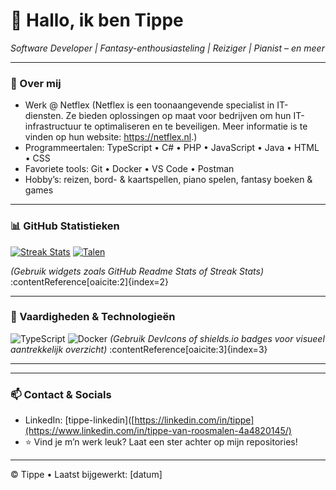 # 👋 Hallo, ik ben Tippe 
*Software Developer | Fantasy-enthousiasteling | Reiziger | Pianist – en meer*

---

### 🌱 Over mij
- Werk @ Netflex (Netflex is een toonaangevende specialist in IT-diensten. Ze bieden oplossingen op maat voor bedrijven om hun IT-infrastructuur te optimaliseren en te beveiligen. Meer informatie is te vinden op hun website: https://netflex.nl.)
- Programmeertalen: TypeScript • C# • PHP • JavaScript • Java • HTML • CSS
- Favoriete tools: Git • Docker • VS Code • Postman
- Hobby’s: reizen, bord- & kaartspellen, piano spelen, fantasy boeken & games

---

<!--
### 🚀 Projecten & Open Source
- **[ProjectNaam1]** – wat het doet / waarom het tof is  
- **[ProjectNaam2]** – kort overzicht en link  
*(Voeg beschrijving + link toe per project)* -->

### 📊 GitHub Statistieken
[![Streak Stats](https://github-readme-streak-stats.herokuapp.com?user=Tippe&theme=dark)](https://github.com/Tippe)
[![Talen](https://github-readme-stats.vercel.app/api/top-langs?username=Tippe&layout=compact)](https://github.com/Tippe)

*(Gebruik widgets zoals GitHub Readme Stats of Streak Stats)* :contentReference[oaicite:2]{index=2}

---

### 🎯 Vaardigheden & Technologieën
![TypeScript](https://img.shields.io/badge/-TypeScript-3178C6?logo=typescript&logoColor=fff)
![Docker](https://img.shields.io/badge/-Docker-2496ED?logo=docker&logoColor=fff)
*(Gebruik DevIcons of shields.io badges voor visueel aantrekkelijk overzicht)* :contentReference[oaicite:3]{index=3}

---
<!--
### 🤖 Automatiseringen
- Laatste blogposts automatisch binnengehaald → GitHub Action met RSS-feed  
- Live Spotify “now playing” kaart of WakaTime-taakstatistieken  
- Snake-game of terminal-stijl readme via GitHub Actions  
*(Populaire tricks: commit-grachten, games, guestbooks, bijhouden van activiteit)* :contentReference[oaicite:4]{index=4}
-->
---

### 📫 Contact & Socials
- LinkedIn: [tippe-linkedin]([https://linkedin.com/in/tippe](https://www.linkedin.com/in/tippe-van-roosmalen-4a4820145/)
- ⭐ Vind je m’n werk leuk? Laat een ster achter op mijn repositories!

---

© Tippe • Laatst bijgewerkt: [datum]

